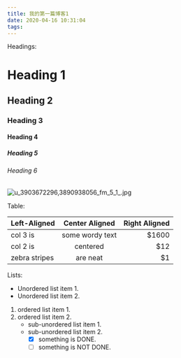 ```yaml
---
title: 我的第一篇博客1
date: 2020-04-16 10:31:04
tags:
---
```

Headings:

# Heading 1

## Heading 2

### Heading 3

#### Heading 4

##### Heading 5

###### Heading 6

![u_3903672296,3890938056_fm_5_1_.jpg](https://i.loli.net/2020/04/16/ceLAgjJKi5UPrCf.jpg)

Table:

| Left-Aligned  | Center Aligned  | Right Aligned |
| :------------ | :-------------: | ------------: |
| col 3 is      | some wordy text |         $1600 |
| col 2 is      |    centered     |           $12 |
| zebra stripes |    are neat     |            $1 |

Lists:

* Unordered list item 1.
* Unordered list item 2.

1. ordered list item 1.
2. ordered list item 2.
   + sub-unordered list item 1.
   + sub-unordered list item 2.
     + [x] something is DONE.
     + [ ] something is NOT DONE.
